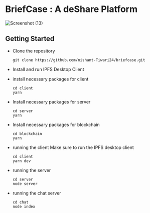 # BriefCase : A deShare Platform
![Screenshot (13)](https://github.com/nishant-Tiwari24/briefcase/assets/72213961/5b55af63-f855-4a85-978d-53a3b52a1d10)

## Getting Started

+ Clone the repository

      git clone https://github.com/nishant-Tiwari24/briefcase.git

+ Install and run IPFS Desktop Client

+ install necessary packages for client

      cd client
      yarn

+ Install necessary packages for server

      cd server
      yarn

+ Install necessary packages for blockchain

      cd blockchain
      yarn

+ running the client
      Make sure to run the IPFS desktop client

      cd client
      yarn dev
+ running the server

      cd server
      node server
+ running the chat server

      cd chat
      node index
  
      
